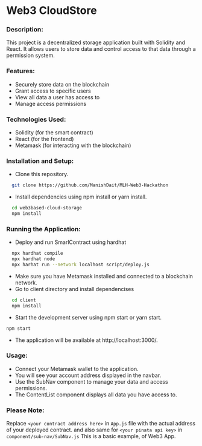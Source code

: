 # Web3 CloudStore

### Description:

This project is a decentralized storage application built with Solidity and React. It allows users to store data and control access to that data through a permission system.

### Features:

- Securely store data on the blockchain
- Grant access to specific users
- View all data a user has access to
- Manage access permissions

### Technologies Used:

- Solidity (for the smart contract)
- React (for the frontend)
- Metamask (for interacting with the blockchain)

### Installation and Setup:

- Clone this repository.
``` bash
  git clone https://github.com/ManishDait/MLH-Web3-Hackathon
```
- Install dependencies using npm install or yarn install.
```bash
  cd web3based-cloud-storage
  npm install
```

### Running the Application:
- Deploy and run SmarlContract using hardhat
```bash
  npx hardhat compile
  npx hardhat node
  npx harhat run --network localhost script/deploy.js
```
- Make sure you have Metamask installed and connected to a blockchain network.
- Go to client directory and install dependencises
```bash
  cd client
  npm install
```
- Start the development server using npm start or yarn start.
```bash
npm start
```
- The application will be available at http://localhost:3000/.

### Usage:

- Connect your Metamask wallet to the application.
- You will see your account address displayed in the navbar.
- Use the SubNav component to manage your data and access permissions.
- The ContentList component displays all data you have access to.

### Please Note:

Replace `<your contract address here>` in `App.js` file with the actual address of your deployed contract. and also same for `<your pinata api key>` in `component/sub-nav/SubNav.js`
This is a basic example, of Web3 App.
